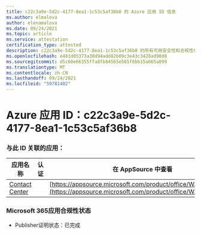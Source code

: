 ```yaml
---
title: c22c3a9e-5d2c-4177-8ea1-1c53c5af36b8 的 Azure 应用 ID 信息
ms.author: elmalova
author: elenamalova
ms.date: 09/24/2021
ms.topic: article
ms.service: attestation
certification_type: attested
description: c22c3a9e-5d2c-4177-8ea1-1c53c5af36b8 的所有可用安全性和合规性信息。
ms.openlocfilehash: e481d05373a38d94add82b09c3e43c3428ad98d8
ms.sourcegitcommit: d5c60e66355ffa8fb84565e565f8bb15a665a099
ms.translationtype: MT
ms.contentlocale: zh-CN
ms.lasthandoff: 09/24/2021
ms.locfileid: "59781402"
---
```

# <a name="azure-app-id-c22c3a9e-5d2c-4177-8ea1-1c53c5af36b8"></a>Azure 应用 ID：c22c3a9e-5d2c-4177-8ea1-1c53c5af36b8


### <a name="apps-associated-with-this-id"></a>与此 ID 关联的应用：
| **应用名称** | **认证** | **在 AppSource 中查看** |
|--------------|---------------|-----------------------|
| [Contact Center](https://docs.microsoft.com/microsoft-365-app-certification/forward/WA200001428) |  | [https://appsource.microsoft.com/product/office/WA200001428](https://appsource.microsoft.com/product/office/WA200001428) |

### <a name="microsoft-365-app-compliance-status"></a>Microsoft 365应用合规性状态
- Publisher证明状态：已完成
